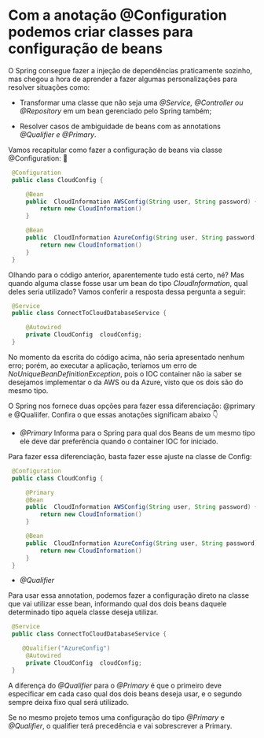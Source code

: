 # Com a anotação @Configuration podemos criar classes para configuração de beans   

 O Spring consegue fazer a injeção de dependências praticamente sozinho, mas chegou a hora de aprender a fazer algumas personalizações para resolver situações como:

 - Transformar uma classe que não seja uma *@Service, @Controller ou @Repository* em um bean gerenciado pelo Spring também;

 - Resolver casos de ambiguidade de beans com as annotations *@Qualifier e @Primary*.

Vamos recapitular como fazer a configuração de beans via classe @Configuration: 🤔

````java
 @Configuration
 public class CloudConfig {

     @Bean
     public  CloudInformation AWSConfig(String user, String password) {
         return new CloudInformation()
     }

     @Bean
     public  CloudInformation AzureConfig(String user, String password) {
         return new CloudInformation()
     }
 }

````

Olhando para o código anterior, aparentemente tudo está certo, né? Mas quando alguma classe fosse usar um bean do tipo *CloudInformation*, qual deles seria utilizado? Vamos conferir a resposta dessa pergunta a seguir:

````java
 @Service
 public class ConnectToCloudDatabaseService {

     @Autowired
     private CloudConfig  cloudConfig;
 }

````
No momento da escrita do código acima, não seria apresentado nenhum erro; porém, ao executar a aplicação, teríamos um erro de *NoUniqueBeanDefinitionException*, pois o IOC container não ia saber se desejamos implementar o da AWS ou da Azure, visto que os dois são do mesmo tipo.

O Spring nos fornece duas opções para fazer essa diferenciação: @primary e @Qualiifer. Confira o que essas anotações significam abaixo 👇

- *@Primary* 
Informa para o Spring para qual dos Beans de um mesmo tipo ele deve dar preferência quando o container IOC for iniciado.

Para fazer essa diferenciação, basta fazer esse ajuste na classe de Config:

````java
 @Configuration
 public class CloudConfig {

     @Primary
     @Bean
     public  CloudInformation AWSConfig(String user, String password) {
         return new CloudInformation()
     }

     @Bean
     public  CloudInformation AzureConfig(String user, String password) {
         return new CloudInformation()
     }
 }

````
- *@Qualifier* 

Para usar essa annotation, podemos fazer a configuração direto na classe que vai utilizar esse bean, informando qual dos dois beans daquele determinado tipo aquela classe deseja utilizar.


````java
 @Service
 public class ConnectToCloudDatabaseService {

    @Qualifier("AzureConfig")
     @Autowired
     private CloudConfig  cloudConfig;
 }

````

A diferença do *@Qualifier* para o *@Primary* é que o primeiro deve especificar em cada caso qual dos dois beans deseja usar, e o segundo sempre deixa fixo qual será utilizado.

Se no mesmo projeto temos uma configuração do tipo *@Primary* e *@Qualifier*, o qualifier terá precedência e vai sobrescrever a Primary.